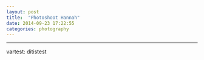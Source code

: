 ```yaml
---
layout: post
title:  "Photoshoot Hannah"
date: 2014-09-23 17:22:55
categories: photography
---
```




---
vartest: ditistest